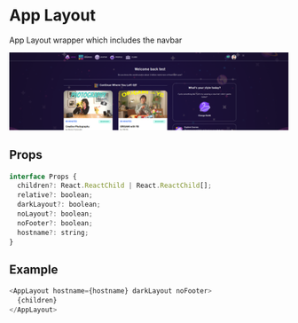 # App Layout

App Layout wrapper which includes the navbar

![](./readmeIMG/2023-02-21-15-54-47.png)

## Props

```js
interface Props {
  children?: React.ReactChild | React.ReactChild[];
  relative?: boolean;
  darkLayout?: boolean;
  noLayout?: boolean;
  noFooter?: boolean;
  hostname?: string;
}
```

## Example

```js
<AppLayout hostname={hostname} darkLayout noFooter>
  {children}
</AppLayout>
```
